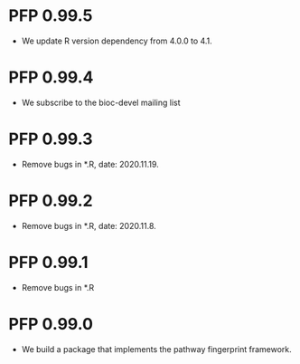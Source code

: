 # PFP 0.99.5
* We update R version dependency from 4.0.0 to 4.1.

# PFP 0.99.4
* We subscribe to the bioc-devel mailing list 

# PFP 0.99.3
* Remove bugs in *.R, date: 2020.11.19.

# PFP 0.99.2
* Remove bugs in *.R, date: 2020.11.8.

# PFP 0.99.1
* Remove bugs in *.R

# PFP 0.99.0
* We build a package that implements the pathway fingerprint framework.


